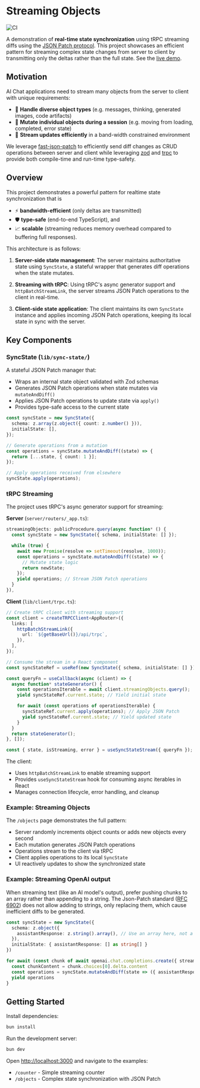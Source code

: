 # Streaming Objects

![CI](https://github.com/tianhuil/streaming-objects/actions/workflows/ci.yaml/badge.svg)

A demonstration of **real-time state synchronization** using tRPC streaming
diffs using the [JSON Patch protocol](https://jsonpatch.com/). This project
showcases an efficient pattern for streaming complex state changes from server
to client by transmitting only the deltas rather than the full state. See the
[live demo](https://streaming-objects.vercel.app/).

## Motivation

AI Chat applications need to stream many objects from the server to client with
unique requirements:

- 🎨 **Handle diverse object types** (e.g. messages, thinking, generated images,
  code artifacts)
- 🔄 **Mutate individual objects during a session** (e.g. moving from loading,
  completed, error state)
- 📡 **Stream updates efficiently** in a band-width constrained environment

We leverage [fast-json-patch](https://www.npmjs.com/package/fast-json-patch) to
efficiently send diff changes as CRUD operations between server and client while
leveraging [zod](https://zod.dev/) and [trpc](https://trpc.io/) to provide both
compile-time and run-time type-safety.

## Overview

This project demonstrates a powerful pattern for realtime state synchronization
that is

- ⚡ **bandwidth-efficient** (only deltas are transmitted)
- 🛡️ **type-safe** (end-to-end TypeScript), and
- 📈 **scalable** (streaming reduces memory overhead compared to buffering full
  responses).

This architecture is as follows:

1. **Server-side state management**: The server maintains authoritative state
   using `SyncState`, a stateful wrapper that generates diff operations when the
   state mutates.

2. **Streaming with tRPC**: Using tRPC's async generator support and
   `httpBatchStreamLink`, the server streams JSON Patch operations to the client
   in real-time.

3. **Client-side state application**: The client maintains its own `SyncState`
   instance and applies incoming JSON Patch operations, keeping its local state
   in sync with the server.

## Key Components

### SyncState (`lib/sync-state/`)

A stateful JSON Patch manager that:

- Wraps an internal state object validated with Zod schemas
- Generates JSON Patch operations when state mutates via `mutateAndDiff()`
- Applies JSON Patch operations to update state via `apply()`
- Provides type-safe access to the current state

```typescript
const syncState = new SyncState({
  schema: z.array(z.object({ count: z.number() })),
  initialState: [],
});

// Generate operations from a mutation
const operations = syncState.mutateAndDiff((state) => {
  return [...state, { count: 1 }];
});

// Apply operations received from elsewhere
syncState.apply(operations);
```

### tRPC Streaming

The project uses tRPC's async generator support for streaming:

**Server** (`server/routers/_app.ts`):

```typescript
streamingObjects: publicProcedure.query(async function* () {
  const syncState = new SyncState({ schema, initialState: [] });

  while (true) {
    await new Promise(resolve => setTimeout(resolve, 1000));
    const operations = syncState.mutateAndDiff((state) => {
      // Mutate state logic
      return newState;
    });
    yield operations; // Stream JSON Patch operations
  }
}),
```

**Client** (`lib/client/trpc.ts`):

```typescript
// Create tRPC client with streaming support
const client = createTRPCClient<AppRouter>({
  links: [
    httpBatchStreamLink({
      url: `${getBaseUrl()}/api/trpc`,
    }),
  ],
});

// Consume the stream in a React component
const syncStateRef = useRef(new SyncState({ schema, initialState: [] }));

const queryFn = useCallback(async (client) => {
  async function* stateGenerator() {
    const operationsIterable = await client.streamingObjects.query();
    yield syncStateRef.current.state; // Yield initial state

    for await (const operations of operationsIterable) {
      syncStateRef.current.apply(operations); // Apply JSON Patch
      yield syncStateRef.current.state; // Yield updated state
    }
  }
  return stateGenerator();
}, []);

const { state, isStreaming, error } = useSyncStateStream({ queryFn });
```

The client:

- Uses `httpBatchStreamLink` to enable streaming support
- Provides `useSyncStateStream` hook for consuming async iterables in React
- Manages connection lifecycle, error handling, and cleanup

### Example: Streaming Objects

The `/objects` page demonstrates the full pattern:

- Server randomly increments object counts or adds new objects every second
- Each mutation generates JSON Patch operations
- Operations stream to the client via tRPC
- Client applies operations to its local `SyncState`
- UI reactively updates to show the synchronized state

### Example: Streaming OpenAI output

When streaming text (like an AI model's output), prefer pushing chunks to an array rather than appending to a string. The Json-Patch standard ([RFC 6902](https://datatracker.ietf.org/doc/html/rfc6902#section-4.1)) does not allow adding to strings, only replacing them, which cause inefficient diffs to be generated.

```typescript
const syncState = new SyncState({
  schema: z.object({
    assistantResponse: z.string().array(), // Use an array here, not a string
  }),
  initialState: { assistantResponse: [] as string[] }
})

for await (const chunk of await openai.chat.completions.create({ stream: true, /* ... */ })) {
  const chunkContent = chunk.choices[0].delta.content
  const operations = syncState.mutateAndDiff(state => ({ assistantResponse: [...state.assistantResponse, chunkContent] }))
  yield operations
}
```

## Getting Started

Install dependencies:

```bash
bun install
```

Run the development server:

```bash
bun dev
```

Open [http://localhost:3000](http://localhost:3000) and navigate to the
examples:

- `/counter` - Simple streaming counter
- `/objects` - Complex state synchronization with JSON Patch
